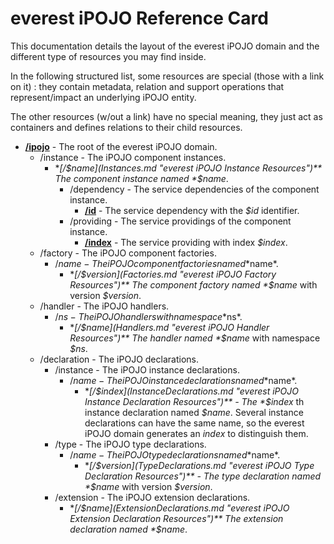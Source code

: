 everest iPOJO Reference Card
============================

This documentation details the layout of the everest iPOJO domain and the different type of resources you may find inside.

In the following structured list, some resources are special (those with a link on it) : they contain metadata, relation and support operations that represent/impact an underlying iPOJO entity.

The other resources (w/out a link) have no special meaning, they just act as containers and defines relations to their child resources.

- **[/ipojo](Root.md "everest iPOJO domain")** - The root of the everest iPOJO domain.
    - /instance - The iPOJO component instances.
        - **[/$name](Instances.md "everest iPOJO Instance Resources")** The component instance named *$name*.
            - /dependency - The service dependencies of the component instance.
                - **[/id](ServiceDependencies.md "everest iPOJO Service Dependency Resources")** - The service dependency with the *$id* identifier.
            - /providing - The service providings of the component instance.
                - **[/index](ServiceProvidings.md "everest iPOJO Service Providing Resources")** - The service providing with index *$index*.
    - /factory - The iPOJO component factories.
        - /$name - The iPOJO component factories named *$name*.
            - **[/$version](Factories.md "everest iPOJO Factory Resources")** The component factory named *$name* with version *$version*.
    - /handler - The iPOJO handlers.
        - /$ns - The iPOJO handlers with namespace *$ns*.
            - **[/$name](Handlers.md "everest iPOJO Handler Resources")** The handler named *$name* with namespace *$ns*.
    - /declaration - The iPOJO declarations.
        - /instance - The iPOJO instance declarations.
            - /$name - The iPOJO instance declarations named *$name*.
                - **[/$index](InstanceDeclarations.md "everest iPOJO Instance Declaration Resources")** - The *$index* th instance declaration named *$name*. Several instance declarations can have the same name, so the everest iPOJO domain generates an *index* to distinguish them.
        - /type - The iPOJO type declarations.
            - /$name - The iPOJO type declarations named *$name*.
                - **[/$version](TypeDeclarations.md "everest iPOJO Type Declaration Resources")** - The type declaration named *$name* with version *$version*.
        - /extension - The iPOJO extension declarations.
            - **[/$name](ExtensionDeclarations.md "everest iPOJO Extension Declaration Resources")** The extension declaration named *$name*.
